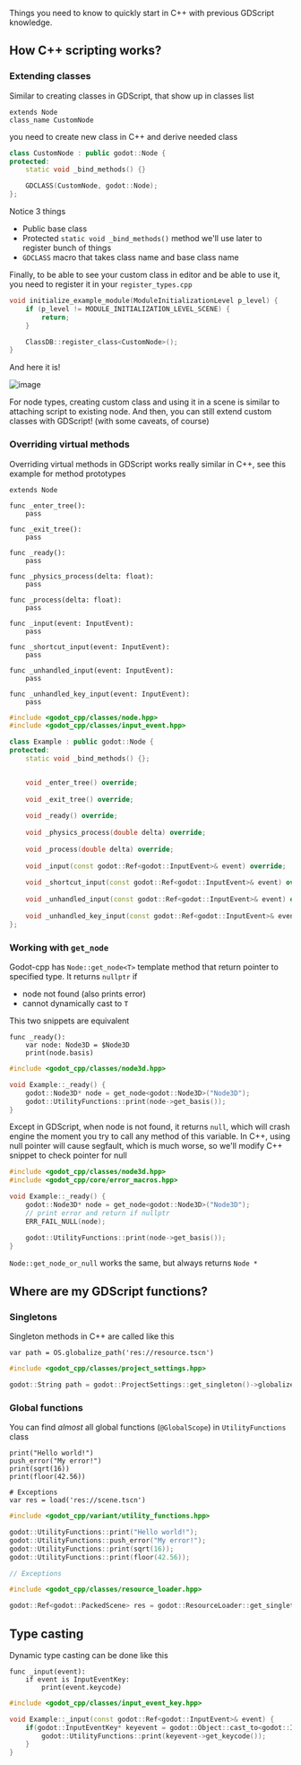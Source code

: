 Things you need to know to quickly start in C++ with previous GDScript knowledge.
## How C++ scripting works?
### Extending classes
Similar to creating classes in GDScript, that show up in classes list
```gdscript
extends Node
class_name CustomNode
```
you need to create new class in C++ and derive needed class
```cpp
class CustomNode : public godot::Node {
protected:
	static void _bind_methods() {}

	GDCLASS(CustomNode, godot::Node);
};
```
Notice 3 things
- Public base class
- Protected `static void _bind_methods()` method we'll use later to register bunch of things
- `GDCLASS` macro that takes class name and base class name

Finally, to be able to see your custom class in editor and be able to use it, you need to register it in your `register_types.cpp`
```cpp
void initialize_example_module(ModuleInitializationLevel p_level) {
	if (p_level != MODULE_INITIALIZATION_LEVEL_SCENE) {
		return;
	}

	ClassDB::register_class<CustomNode>();
}
```
And here it is!

![image](https://github.com/IvanInventor/godot-cpp-F.A.Q/assets/43908280/874fd69a-4eb7-4980-91ee-92ec2eef31d6)

For node types, creating custom class and using it in a scene is similar to attaching script to existing node. And then, you can still extend custom classes with GDScript! (with some caveats, of course)

### Overriding virtual methods
Overriding virtual methods in GDScript works really similar in C++, see this example for method prototypes
```gdscript
extends Node

func _enter_tree():
	pass

func _exit_tree():
	pass

func _ready():
	pass

func _physics_process(delta: float):
	pass

func _process(delta: float):
	pass

func _input(event: InputEvent):
	pass

func _shortcut_input(event: InputEvent):
	pass

func _unhandled_input(event: InputEvent):
	pass

func _unhandled_key_input(event: InputEvent):
	pass
```
```cpp
#include <godot_cpp/classes/node.hpp>
#include <godot_cpp/classes/input_event.hpp>

class Example : public godot::Node {
protected:
	static void _bind_methods() {};


	void _enter_tree() override;
	
	void _exit_tree() override;
	
	void _ready() override;
	
	void _physics_process(double delta) override;
	
	void _process(double delta) override;
	
	void _input(const godot::Ref<godot::InputEvent>& event) override;
	
	void _shortcut_input(const godot::Ref<godot::InputEvent>& event) override;
	
	void _unhandled_input(const godot::Ref<godot::InputEvent>& event) override;
	
	void _unhandled_key_input(const godot::Ref<godot::InputEvent>& event) override;
};
```

### Working with `get_node`
Godot-cpp has `Node::get_node<T>` template method that return pointer to specified type. It returns `nullptr` if
- node not found (also prints error)
- cannot dynamically cast to `T`

This two snippets are equivalent
```gdscript
func _ready():
	var node: Node3D = $Node3D
	print(node.basis)
```
```cpp
#include <godot_cpp/classes/node3d.hpp>

void Example::_ready() {
	godot::Node3D* node = get_node<godot::Node3D>("Node3D");
	godot::UtilityFunctions::print(node->get_basis());
}
```
Except in GDScript, when node is not found, it returns `null`, which will crash engine the moment you try to call any method of this variable. In C++, using null pointer will cause segfault, which is much worse, so we'll modify C++ snippet to check pointer for null
```cpp
#include <godot_cpp/classes/node3d.hpp>
#include <godot_cpp/core/error_macros.hpp>

void Example::_ready() {
	godot::Node3D* node = get_node<godot::Node3D>("Node3D");
	// print error and return if nullptr
	ERR_FAIL_NULL(node);

	godot::UtilityFunctions::print(node->get_basis());
}
```
`Node::get_node_or_null` works the same, but always returns `Node *`
## Where are my GDScript functions?
### Singletons
Singleton methods in C++ are called like this
```gdscript
var path = OS.globalize_path('res://resource.tscn')
```
```cpp
#include <godot_cpp/classes/project_settings.hpp>

godot::String path = godot::ProjectSettings::get_singleton()->globalize_path("res://resource.tscn");
```
### Global functions
You can find *almost* all global functions (`@GlobalScope`) in `UtilityFunctions` class
```gdscript
print("Hello world!")
push_error("My error!")
print(sqrt(16))
print(floor(42.56))

# Exceptions
var res = load('res://scene.tscn')
```
```cpp
#include <godot_cpp/variant/utility_functions.hpp>

godot::UtilityFunctions::print("Hello world!");
godot::UtilityFunctions::push_error("My error!");
godot::UtilityFunctions::print(sqrt(16));
godot::UtilityFunctions::print(floor(42.56));

// Exceptions

#include <godot_cpp/classes/resource_loader.hpp>

godot::Ref<godot::PackedScene> res = godot::ResourceLoader::get_singleton()->load("res://scene.tscn");
```

## Type casting
Dynamic type casting can be done like this
```gdscript
func _input(event):
	if event is InputEventKey:
		print(event.keycode)
```
```cpp
#include <godot_cpp/classes/input_event_key.hpp>

void Example::_input(const godot::Ref<godot::InputEvent>& event) {
	if(godot::InputEventKey* keyevent = godot::Object::cast_to<godot::InputEventKey>(event.ptr())) {
		godot::UtilityFunctions::print(keyevent->get_keycode());
	}
}
```
```cpp
